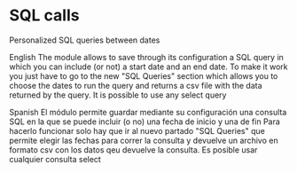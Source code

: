 # SQL calls
Personalized SQL queries between dates

English
The module allows to save through its configuration a SQL query in which you can include (or not) a start date and an end date.
To make it work you just have to go to the new "SQL Queries" section which allows you to choose the dates to run the query and returns a csv file with the data returned by the query.
It is possible to use any select query


Spanish
El módulo permite guardar mediante su configuración una consulta SQL en la que se puede incluir (o no) una fecha de inicio y una de fin
Para hacerlo funcionar solo hay que ir al nuevo partado "SQL Queries" que permite elegir las fechas para correr la consulta y devuelve un archivo en formato csv con los datos qeu devuelve la consulta.
Es posible usar cualquier consulta select
